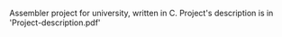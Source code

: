 Assembler project for university, written in C.
Project's description is in 'Project-description.pdf'
